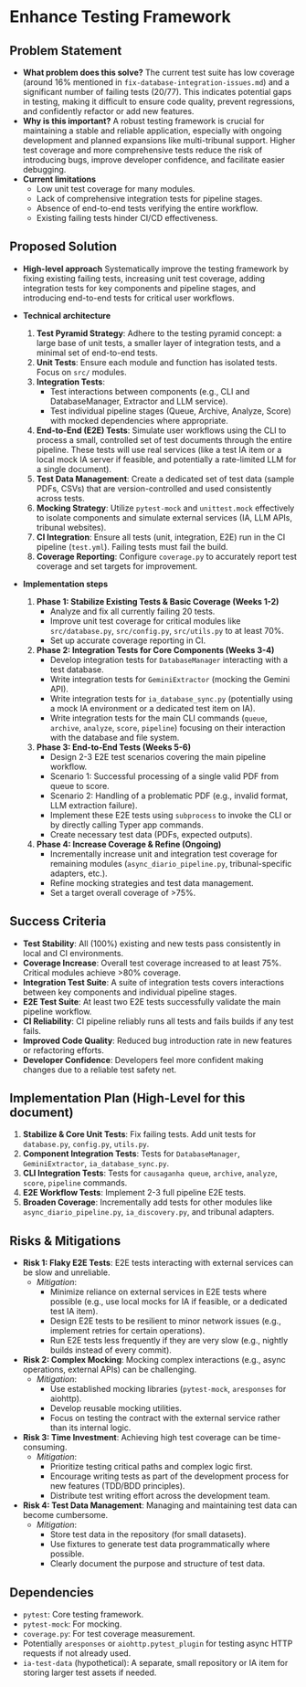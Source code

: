 # Enhance Testing Framework

## Problem Statement

- **What problem does this solve?**
  The current test suite has low coverage (around 16% mentioned in `fix-database-integration-issues.md`) and a significant number of failing tests (20/77). This indicates potential gaps in testing, making it difficult to ensure code quality, prevent regressions, and confidently refactor or add new features.
- **Why is this important?**
  A robust testing framework is crucial for maintaining a stable and reliable application, especially with ongoing development and planned expansions like multi-tribunal support. Higher test coverage and more comprehensive tests reduce the risk of introducing bugs, improve developer confidence, and facilitate easier debugging.
- **Current limitations**
  - Low unit test coverage for many modules.
  - Lack of comprehensive integration tests for pipeline stages.
  - Absence of end-to-end tests verifying the entire workflow.
  - Existing failing tests hinder CI/CD effectiveness.

## Proposed Solution

- **High-level approach**
  Systematically improve the testing framework by fixing existing failing tests, increasing unit test coverage, adding integration tests for key components and pipeline stages, and introducing end-to-end tests for critical user workflows.
- **Technical architecture**
  1.  **Test Pyramid Strategy**: Adhere to the testing pyramid concept: a large base of unit tests, a smaller layer of integration tests, and a minimal set of end-to-end tests.
  2.  **Unit Tests**: Ensure each module and function has isolated tests. Focus on `src/` modules.
  3.  **Integration Tests**:
      - Test interactions between components (e.g., CLI and DatabaseManager, Extractor and LLM service).
      - Test individual pipeline stages (Queue, Archive, Analyze, Score) with mocked dependencies where appropriate.
  4.  **End-to-End (E2E) Tests**: Simulate user workflows using the CLI to process a small, controlled set of test documents through the entire pipeline. These tests will use real services (like a test IA item or a local mock IA server if feasible, and potentially a rate-limited LLM for a single document).
  5.  **Test Data Management**: Create a dedicated set of test data (sample PDFs, CSVs) that are version-controlled and used consistently across tests.
  6.  **Mocking Strategy**: Utilize `pytest-mock` and `unittest.mock` effectively to isolate components and simulate external services (IA, LLM APIs, tribunal websites).
  7.  **CI Integration**: Ensure all tests (unit, integration, E2E) run in the CI pipeline (`test.yml`). Failing tests must fail the build.
  8.  **Coverage Reporting**: Configure `coverage.py` to accurately report test coverage and set targets for improvement.

- **Implementation steps**
  1.  **Phase 1: Stabilize Existing Tests & Basic Coverage (Weeks 1-2)**
      - Analyze and fix all currently failing 20 tests.
      - Improve unit test coverage for critical modules like `src/database.py`, `src/config.py`, `src/utils.py` to at least 70%.
      - Set up accurate coverage reporting in CI.
  2.  **Phase 2: Integration Tests for Core Components (Weeks 3-4)**
      - Develop integration tests for `DatabaseManager` interacting with a test database.
      - Write integration tests for `GeminiExtractor` (mocking the Gemini API).
      - Write integration tests for `ia_database_sync.py` (potentially using a mock IA environment or a dedicated test item on IA).
      - Write integration tests for the main CLI commands (`queue`, `archive`, `analyze`, `score`, `pipeline`) focusing on their interaction with the database and file system.
  3.  **Phase 3: End-to-End Tests (Weeks 5-6)**
      - Design 2-3 E2E test scenarios covering the main pipeline workflow.
      - Scenario 1: Successful processing of a single valid PDF from queue to score.
      - Scenario 2: Handling of a problematic PDF (e.g., invalid format, LLM extraction failure).
      - Implement these E2E tests using `subprocess` to invoke the CLI or by directly calling Typer app commands.
      - Create necessary test data (PDFs, expected outputs).
  4.  **Phase 4: Increase Coverage & Refine (Ongoing)**
      - Incrementally increase unit and integration test coverage for remaining modules (`async_diario_pipeline.py`, tribunal-specific adapters, etc.).
      - Refine mocking strategies and test data management.
      - Set a target overall coverage of >75%.

## Success Criteria

- **Test Stability**: All (100%) existing and new tests pass consistently in local and CI environments.
- **Coverage Increase**: Overall test coverage increased to at least 75%. Critical modules achieve >80% coverage.
- **Integration Test Suite**: A suite of integration tests covers interactions between key components and individual pipeline stages.
- **E2E Test Suite**: At least two E2E tests successfully validate the main pipeline workflow.
- **CI Reliability**: CI pipeline reliably runs all tests and fails builds if any test fails.
- **Improved Code Quality**: Reduced bug introduction rate in new features or refactoring efforts.
- **Developer Confidence**: Developers feel more confident making changes due to a reliable test safety net.

## Implementation Plan (High-Level for this document)

1.  **Stabilize & Core Unit Tests**: Fix failing tests. Add unit tests for `database.py`, `config.py`, `utils.py`.
2.  **Component Integration Tests**: Tests for `DatabaseManager`, `GeminiExtractor`, `ia_database_sync.py`.
3.  **CLI Integration Tests**: Tests for `causaganha queue`, `archive`, `analyze`, `score`, `pipeline` commands.
4.  **E2E Workflow Tests**: Implement 2-3 full pipeline E2E tests.
5.  **Broaden Coverage**: Incrementally add tests for other modules like `async_diario_pipeline.py`, `ia_discovery.py`, and tribunal adapters.

## Risks & Mitigations

- **Risk 1: Flaky E2E Tests**: E2E tests interacting with external services can be slow and unreliable.
  - _Mitigation_:
    - Minimize reliance on external services in E2E tests where possible (e.g., use local mocks for IA if feasible, or a dedicated test IA item).
    - Design E2E tests to be resilient to minor network issues (e.g., implement retries for certain operations).
    - Run E2E tests less frequently if they are very slow (e.g., nightly builds instead of every commit).
- **Risk 2: Complex Mocking**: Mocking complex interactions (e.g., async operations, external APIs) can be challenging.
  - _Mitigation_:
    - Use established mocking libraries (`pytest-mock`, `aresponses` for aiohttp).
    - Develop reusable mocking utilities.
    - Focus on testing the contract with the external service rather than its internal logic.
- **Risk 3: Time Investment**: Achieving high test coverage can be time-consuming.
  - _Mitigation_:
    - Prioritize testing critical paths and complex logic first.
    - Encourage writing tests as part of the development process for new features (TDD/BDD principles).
    - Distribute test writing effort across the development team.
- **Risk 4: Test Data Management**: Managing and maintaining test data can become cumbersome.
  - _Mitigation_:
    - Store test data in the repository (for small datasets).
    - Use fixtures to generate test data programmatically where possible.
    - Clearly document the purpose and structure of test data.

## Dependencies

- `pytest`: Core testing framework.
- `pytest-mock`: For mocking.
- `coverage.py`: For test coverage measurement.
- Potentially `aresponses` or `aiohttp.pytest_plugin` for testing async HTTP requests if not already used.
- `ia-test-data` (hypothetical): A separate, small repository or IA item for storing larger test assets if needed.
